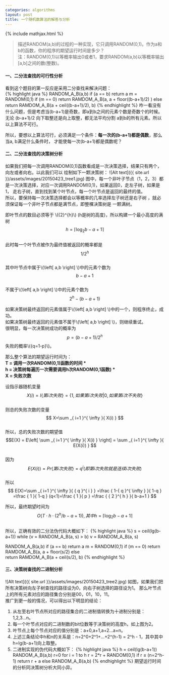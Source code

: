 ```yaml
---
categories: algorithms
layout: post
title: 一个随机数算法的解答与分析
---
```


{% include mathjax.html %}

> 描述RANDOM(a,b)的过程的一种实现，它只调用RANDOM(0,1)。作为a和b的函数，你的程序的期望运行时间是多少？    
注：RANDOM(0,1)以等概率输出0或者1，要求RANDOM(a,b)以等概率输出[a,b]之间的数(整数)。

<!-- more -->    

#### 一、二分法查找的可行性分析
看到这个题目的第一反应是采用二分查找来解决问题：    
{% highlight java %}
RANDOM_A_B(a,b)
   if (a == b) return a
   m = RANDOM(0,1)
   if (m == 0) 
       return RAMDOM_A_B(a, a + floor((b-a+1)/2) )
   else  
       return RAMDOM_A_B(a + ceil((b-a+1)/2), b)
{% endhighlight %}
咋一看没有什么问题，但是考虑当(b-a+1)是奇数，即a到b之间的元素个数是奇数个的时候。
无论 (b-a+1)/2 向下取整还是向上取整，都无法平均分割 a到b的所有元素。所以以上算法不可行。    

所以，要想以上算法可行，必须满足一个条件：<b>每一次的(b-a+1)都是偶数</b>，那么当a, b满足什么条件时，
才能使每一次(b-a+1)都是偶数呢？    

#### 二、二分法查找的决策树分析

如果我们把每一次调用RANDOM(0,1)函数看成是一次决策选择，结果只有两个，向左或者向右。以此我们可以
绘制如下一颗决策树：
![Alt text]({{ site.url }}/assets/images/20150423_tree1.jpg)
图中，每一个非叶子节点（1，2，3）都是一次决策选择，对应一次调用RANDOM(0,1)，如果返回0，走左子树，如果是1，
走右子树，直到找到某个叶节点，每一个叶节点是返回的最终的值。   
所以，要保持每一次决策选择都会以等概率的几率选择左子树还是右子树 ，就必须保证每一个非叶子节点都是满节点，即整棵决策树是
一颗满树。  

即叶节点的数目必须等于 \\({2}^{h}\\) (h是树的高度)，所以构建一个最小高度的满树       
$$ h=\left\lceil \log_{2}{b-a+1}\right\rceil $$    
此时每一个叶节点被作为最终值被返回的概率都是    
$$ { 1 }/{ { 2 }^{ h } } $$   
其中叶节点中属于\\(\left[ a,b \right] \\)中的元素个数为     
$$ b-a+1 $$    
不属于\\(\left[ a,b \right] \\)中的元素个数为    
$$ {2}^{h}-(b-a+1) $$     

如果决策树最终返回的元素值属于\\(\left[ a,b \right] \\)中的一个，则程序终止，成功。    
如果决策树最终返回的元素值不属于\\(\left[ a,b \right] \\)，则继续重试。        
很明显，每一次决策树成功的概率为
$$ p={ (b-a+1) }/{ { 2 }^{ h } } $$
失败的概率\\({q=1-p}\\)。    

那么整个算法的期望运行时间为：
<b>    
T = 调用一次RANDOM(0,1)函数的时间 *     
h = 决策树每遍历一次需要调用h次RANDOM(0,1函数) *     
X = 失败次数   
</b> 

设指示器随机变量    
$$ X(i)=I\{第i次失败 \} =\left\{ { 1, 如果第i次失败}|{ 0, 如果第i次不失败} \right\} $$     
则总的失败次数的变量    
$$ X=\sum _{ i=1 }^{ \infty }{ X(i) } $$    
所以，总的失败次数的期望值    
$$E(X) = E\left[ \sum _{ i=1 }^{ \infty  }{ X(i) }  \right] = \sum _{ i=1 }^{ \infty  }{ E(X(i)) } $$      
因为       
$$ E(X(i)) = Pr\{第i次失败\} = { q }^{ i }(即第i次失败就是连续i次失败)$$    
所以   
$$ E(X)=\sum _{ i=1 }^{ \infty  }{ { q }^{ i } } =\frac { 1-{ q }^{ \infty  } }{ 1-q } =\frac { 1 }{ 1-q } (q<1)=\frac { 1 }{ p } =\frac { { 2 }^{ h } }{ b-a+1 } $$  

所以，最终期望时间为    
$$ O(T\cdot h\cdot ({ { 2 }^{ h } }/{ b-a+1 })),其中h=\left\lceil \log_{2}{b-a+1}\right\rceil $$  
所以，正确有效的二分法伪代码大概如下：
{% highlight java %}
s = ceil(lg(b-a+1))
while (v = RANDOM_A_B(a, s) > b)
    v = RANDOM_A_B(a, s)

RANDOM_A_B(a,b)
   if (a == b) return a
   m = RANDOM(0,1)
   if (m == 0) 
       return RAMDOM_A_B(a, a + floor(s/2)
   else  
       return RAMDOM_A_B(a + ceil(s/2), b)
{% endhighlight %}

#### 三、决策树查找的二进制分析   
![Alt text]({{ site.url }}/assets/images/20150423_tree2.jpg)
如图，如果我们把所有决策树向左子树查找的路径设为0，向右子树选择的路径设为1。
那么叶节点上的所有元素对应的路径集合分别是00，01，10，11。    
推广到更一般的情况，可以得出以下明显的结论：

1. 从左至右叶节点所对应的路径集合的二进制值转换为十进制分别是：1,2,3...n。
2. 每一个叶节点对应的二进制数的bit位数等于决策树的高度h，如上图为2。
3. 叶节点上每个节点对应的值分别是：a+0,a+1,a+2...a+n。
4. 上述三条结论中h和n的关系是：n=2^0+2^1+...+2^(h-1) = 2^h - 1，其中其中h=lg(b-a+1)向上取整。    
5. 二进制实现的伪代码大概如下：
{% highlight java %}
h = ceil(lg(b-a+1))
RANDOM_A_B(a,b)
    r=0
    for i = 1 to h
        r = 2*r + RANDOM(0,1)
    if r ≤ (n=2^h-1)
        return r + a
    else 
        RANDOM_A_B(a,b)
{% endhighlight %}
期望运行时间的分析同决策树分析大同小异。












